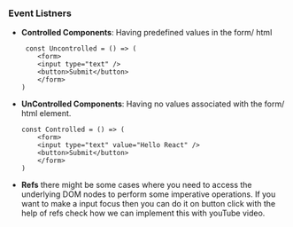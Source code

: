 ### **Event Listners**
- **Controlled Components**: Having predefined values in the form/ html
    ```
     const Uncontrolled = () => (
        <form>
        <input type="text" />
        <button>Submit</button>
        </form>
    )
    ```
- **UnControlled Components**: Having no values associated with the form/ html element.
    ```
    const Controlled = () => (
        <form>
        <input type="text" value="Hello React" />
        <button>Submit</button>
        </form>
    )
    ```
- **Refs** there might be some cases where you need to access the underlying DOM nodes to perform some imperative operations. If you want to make a input focus then you can do it on button click with the help of refs check how we can implement this with youTube video.


